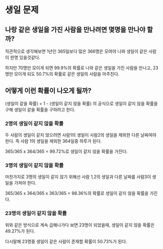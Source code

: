 # 생일 문제

## 나랑 같은 생일을 가진 사람을 만나려면 몇명을 만나야 할까?

직관적으로 생각해보면 1년인 365일보다 많은 366명은 모여야 나와 생일이 같은 사람이 한명 있을것같다.


하지만 70명만 모이게 되면 99.9%의 확률로 나와 같은 생일을 가진 사람을 만나고,
23명만 모이게 되도 50.7%의 확률로 같은 생일의 사람을 마주친다.

## 어떻게 이런 확률이 나오게 될까?

(생일이 같을 확률) = 1 - (생일이 같지 않을 확률) 의 공식으로 생일이 같지 않을 확률을 구해 생일이 같을 확률을 구하려고 한다.

### 2명의 생일이 같지 않을 확률

두 사람의 생일이 같지 않으려면 사람1의 생일이 사람2의 생일을 제외한 다른 날짜여야한다. 즉 사람 1의 생일을 제외한 364일중 하루가 된다.

365/365 x 364/365 = 99.72%로 생일이 같지 않을 확률을 가진다.

### 3명의 생일이 같지 않을 확률

마찬가지로 3명의 생일이 같지 않기 위해선 사람 1,2의 생일과 다른 날짜를 사람3이 생일을 가져야 한다.

365/365 x 364/365 x 363/365 = 98.36%의 확률로 생일이 같지 않을 확률을 가진다.


### 23명의 생일이 같지 않을 확률

위와 같은 방식으로 계속 곱해나가다 보면 23명이 되었을때, 생일이 같지 않을 확률은 49.27%가 된다. 

다시말해 23명중 생일이 같은 사람이 존재할 확률이 50.73%가 된다.






